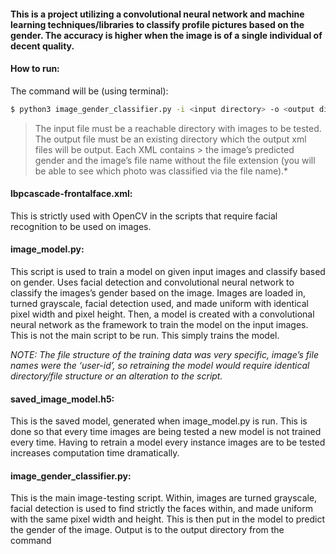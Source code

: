 #### This is a project utilizing a convolutional neural network and machine learning techniques/libraries to classify profile pictures based on the gender. The accuracy is higher when the image is of a single individual of decent quality.

#### How to run: 

The command will be (using terminal):

```sh
$ python3 image_gender_classifier.py -i <input directory> -o <output directory> 
```

> The input file must be a reachable directory with images to be tested. The output file must be an existing directory which the output xml files will be output. Each XML contains > the image’s predicted gender and the image’s file name without the file extension (you will be able to see which photo was classified via the file name).*

#### lbpcascade-frontalface.xml: 
This is strictly used with OpenCV in the scripts that require facial recognition to be used on images. 

#### image_model.py: 
This script is used to train a model on given input images and classify based on gender. Uses facial detection and convolutional neural network to classify the images’s gender based on the image. Images are loaded in, turned grayscale, facial detection used, and made uniform with identical pixel width and pixel height. Then, a model is created with a convolutional neural network as the framework to train the model on the input images. This is not the main script to be run. This simply trains the model.

*NOTE: The file structure of the training data was very specific, image’s file names were the ‘user-id’, so retraining the model would require identical directory/file structure or an alteration to the script.*

#### saved_image_model.h5: 
This is the saved model, generated when image_model.py is run. This is done so that every time images are being tested a new model is not trained every time. Having to retrain a model every instance images are to be tested increases computation time dramatically. 

#### image_gender_classifier.py: 
This is the main image-testing script. Within, images are turned grayscale, facial detection is used to find strictly the faces within, and made uniform with the same pixel width and height. This is then put in the model to predict the gender of the image. Output is to the output directory from the command
